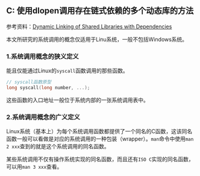 ## C: 使用dlopen调用存在链式依赖的多个动态库的方法

参考资料：[Dynamic Linking of Shared Libraries with Dependencies](https://stackoverflow.com/questions/26619897/dynamic-linking-of-shared-libraries-with-dependencies)

本文所研究的系统调用的概念仅适用于Linu系统，一般不包括Windows系统。

### 1.系统调用概念的狭义定义

能且仅能通过Linux的`syscall`函数调用的那些函数。

```c
// syscall函数原型
long syscall(long number, ...);
```

这些函数的入口地址一般位于系统内部的一张系统调用表中。

### 2.系统调用概念的广义定义

Linux系统（基本上）为每个系统调用函数都提供了一个同名的C函数，这该同名函数一般可以看做是对应的系统调用的一种包装（wrapper）。`man`命令中使用`man 2 xxx`查到的就是这个系统调用的同名函数。

某些系统调用不仅有操作系统实现的同名函数，而且还有`ISO C`实现的同名函数，可以用`man 3 xxx`查看。


